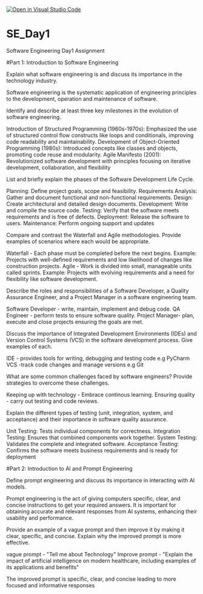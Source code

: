 [![Open in Visual Studio Code](https://classroom.github.com/assets/open-in-vscode-2e0aaae1b6195c2367325f4f02e2d04e9abb55f0b24a779b69b11b9e10269abc.svg)](https://classroom.github.com/online_ide?assignment_repo_id=15560550&assignment_repo_type=AssignmentRepo)
# SE_Day1
Software Engineering Day1 Assignment

#Part 1: Introduction to Software Engineering

Explain what software engineering is and discuss its importance in the technology industry.

Software engineering is the systematic application of engineering principles to the development, operation and maintenance of software.

Identify and describe at least three key milestones in the evolution of software engineering.

Introduction of Structured Programming (1960s-1970s): Emphasized the use of structured control flow constructs like loops and conditionals, improving code readability and maintainability.
Development of Object-Oriented Programming (1980s): Introduced concepts like classes and objects, promoting code reuse and modularity.
Agile Manifesto (2001): Revolutionized software development with principles focusing on iterative development, collaboration, and flexibility

List and briefly explain the phases of the Software Development Life Cycle.

Planning: Define project goals, scope and feasibility.
Requirements Analysis: Gather and document functional and non-functional requirements.
Design: Create architectural and detailed design documents.
Development: Write and compile the source code.
Testing: Verify that the software meets requirements and is free of defects.
Deployment: Release the software to users.
Maintenance: Perform ongoing support and updates

Compare and contrast the Waterfall and Agile methodologies. Provide examples of scenarios where each would be appropriate.

Waterfall - Each phase must be completed before the next begins. Example: Projects with well-defined requirements and low likelihood of changes like construction projects.
Agile - Work is divided into small, manageable units called sprints. Example: Projects with evolving requirements and a need for flexibility like software development.

Describe the roles and responsibilities of a Software Developer, a Quality Assurance Engineer, and a Project Manager in a software engineering team.

Software Developer - write, maintain, implement and debug code.
QA Engineer - perform tests to ensure software quality.
Project Manager- plan, execute and close projects ensuring the goals are met.

Discuss the importance of Integrated Development Environments (IDEs) and Version Control Systems (VCS) in the software development process. Give examples of each.

IDE - provides tools for writing, debugging and testing code e.g PyCharm
VCS -track code changes and manage versions e.g Git

What are some common challenges faced by software engineers? Provide strategies to overcome these challenges.

Keeping up with technology - Embrace continous learning.
Ensuring quality - carry out testing and code reviews.

Explain the different types of testing (unit, integration, system, and acceptance) and their importance in software quality assurance.

Unit Testing: Tests individual components for correctness.
Integration Testing: Ensures that combined components work together.
System Testing: Validates the complete and integrated software.
Acceptance Testing: Confirms the software meets business requirements and is ready for deployment

#Part 2: Introduction to AI and Prompt Engineering


Define prompt engineering and discuss its importance in interacting with AI models.

Prompt engineering is the act of giving computers specific, clear, and concise instructions to get your required answers.
It is important for obtaining accurate and relevant responses from AI systems, enhancing their usability and performance.

Provide an example of a vague prompt and then improve it by making it clear, specific, and concise. Explain why the improved prompt is more effective.

vague prompt - "Tell me about Technology"
Improve prompt - "Explain the impact of artificial intelligence on modern healthcare, including examples of its applications and benefits"

The improved prompt is specific, clear, and concise leading to more focused and informative responses
